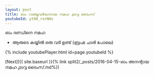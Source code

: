 ```yaml
---
layout: post
title: ഓം റാഞ്ചുവർദ്ധനായ നമഹ ൧൦൮ ടൈംസ്
youtubeId: yt90_rorNHs
---
```

 
 
 ഓം ദണ്ഡിനെ നമഹ 
 
 -  ആരുടെ കയ്യിൽ ഒരു വടി ഉണ്ട് (ബ്രഹ്മ ചാരി പോലെ) 
 
  
 
  
 
 
 
 
 
 


{% include youtubePlayer.html id=page.youtubeId %}
 
[Next]({{ site.baseurl }}{% link  split2/_posts/2016-04-15-ഓം അനന്റായ നമഹ ൧൦൮ ടൈംസ്.md%})
 

